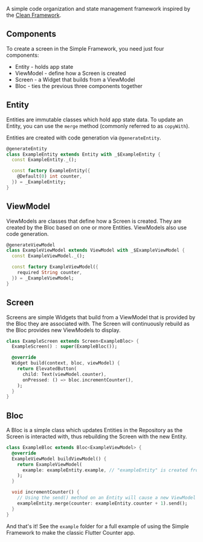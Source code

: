A simple code organization and state management framework inspired by the
[Clean Framework](https://pub.dev/packages/clean_framework/versions/0.4.2).

## Components

To create a screen in the Simple Framework, you need just four components:
 - Entity - holds app state
 - ViewModel - define how a Screen is created
 - Screen - a Widget that builds from a ViewModel
 - Bloc - ties the previous three components together

## Entity

Entities are immutable classes which hold app state data. To update an Entity, you can use the
`merge` method (commonly referred to as `copyWith`).

Entities are created with code generation via `@generateEntity`.

```dart
@generateEntity
class ExampleEntity extends Entity with _$ExampleEntity {
  const ExampleEntity._();

  const factory ExampleEntity({
    @Default(0) int counter,
  }) = _ExampleEntity;
}
```

## ViewModel

ViewModels are classes that define how a Screen is created. They are created by the Bloc based on
one or more Entities. ViewModels also use code generation.

```dart
@generateViewModel
class ExampleViewModel extends ViewModel with _$ExampleViewModel {
  const ExampleViewModel._();

  const factory ExampleViewModel({
    required String counter,
  }) = _ExampleViewModel;
}
```

## Screen

Screens are simple Widgets that build from a ViewModel that is provided by the Bloc they are
associated with. The Screen will continuously rebuild as the Bloc provides new ViewModels to
display.

```dart
class ExampleScreen extends Screen<ExampleBloc> {
  ExampleScreen() : super(ExampleBloc());

  @override
  Widget build(context, bloc, viewModel) {
    return ElevatedButton(
      child: Text(viewModel.counter),
      onPressed: () => bloc.incrementCounter(),
    );
  }
}
```

## Bloc

A Bloc is a simple class which updates Entities in the Repository as the Screen is interacted with,
thus rebuilding the Screen with the new Entity.

```dart
class ExampleBloc extends Bloc<ExampleViewModel> {
  @override
  ExampleViewModel buildViewModel() {
    return ExampleViewModel(
      example: exampleEntity.example, // "exampleEntity" is created from the code generation
    );
  }

  void incrementCounter() {
    // Using the send() method on an Entity will cause a new ViewModel to be sent.
    exampleEntity.merge(counter: exampleEntity.counter + 1).send();
  }
}
```

And that's it!
See the `example` folder for a full example of using the Simple Framework to make the classic
Flutter Counter app.
